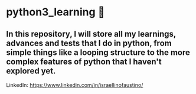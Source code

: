 # python3_learning :snake:

## In this repository, I will store all my learnings, advances and tests that I do in python, from simple things like a looping structure to the more complex features of python that I haven't explored yet.


LinkedIn: https://www.linkedin.com/in/israellinofaustino/
